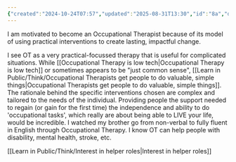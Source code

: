```yaml
---
{"created":"2024-10-24T07:57","updated":"2025-08-31T13:30","id":"8a","dg-permalink":"8a-ot-practical-change","dg-publish":true,"dg-path":"Think/I am drawn to Occupational Therapy's practical approach to change.md","permalink":"/8a-ot-practical-change/","dgPassFrontmatter":true,"noteIcon":"1"}
---
```


I am motivated to become an Occupational Therapist because of its model of using practical interventions to create lasting, impactful change. 

I see OT as a very practical-focussed therapy that is useful for complicated situations. While [[Occupational Therapy is low tech\|Occupational Therapy is low tech]] or sometimes appears to be "just common sense", [[Learn in Public/Think/Occupational Therapists get people to do valuable, simple things\|Occupational Therapists get people to do valuable, simple things]]. The rationale behind the specific interventions chosen are complex and tailored to the needs of the individual. Providing people the support needed to regain (or gain for the first time) the independence and ability to do 'occupational tasks', which really are about being able to LIVE your life, would be incredible. I watched my brother go from non-verbal to fully fluent in English through Occupational Therapy. I know OT can help people with disability, mental health, stroke, etc. 

[[Learn in Public/Think/Interest in helper roles\|Interest in helper roles]]